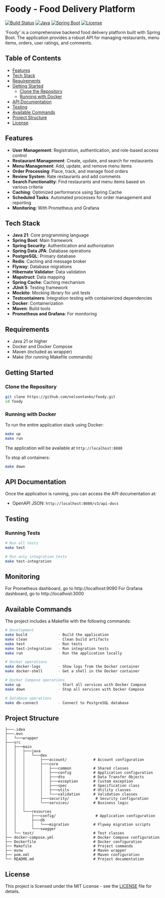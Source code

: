 # Foody - Food Delivery Platform

[![Build Status](https://img.shields.io/badge/build-passing-brightgreen)](https://github.com/nelson-tanko/foody)
[![Java](https://img.shields.io/badge/java-21-orange)](https://www.oracle.com/java/technologies/javase/jdk21-archive-downloads.html)
[![Spring Boot](https://img.shields.io/badge/Spring%20Boot-3.2-green)](https://spring.io/projects/spring-boot)
[![License](https://img.shields.io/badge/license-MIT-blue)](LICENSE)

'Foody' is a comprehensive backend food delivery platform built with Spring Boot. The application provides a robust API for managing restaurants, menu items, orders, user ratings, and comments.

## Table of Contents

- [Features](#features)
- [Tech Stack](#tech-stack)
- [Requirements](#requirements)
- [Getting Started](#getting-started)
    - [Clone the Repository](#clone-the-repository)
    - [Running with Docker](#running-with-docker)
- [API Documentation](#api-documentation)
- [Testing](#testing)
- [Available Commands](#available-commands)
- [Project Structure](#project-structure)
- [License](#license)

## Features

- **User Management**: Registration, authentication, and role-based access control
- **Restaurant Management**: Create, update, and search for restaurants
- **Menu Management**: Add, update, and remove menu items
- **Order Processing**: Place, track, and manage food orders
- **Review System**: Rate restaurants and add comments
- **Search Functionality**: Find restaurants and menu items based on various criteria
- **Caching**: Optimized performance using Spring Cache
- **Scheduled Tasks**: Automated processes for order management and reporting
- **Monitoring**: With Prometheus and Grafana

## Tech Stack

- **Java 21**: Core programming language
- **Spring Boot**: Main framework
- **Spring Security**: Authentication and authorization
- **Spring Data JPA**: Database operations
- **PostgreSQL**: Primary database
- **Redis**: Caching and message broker
- **Flyway**: Database migrations
- **Hibernate Validator**: Data validation
- **Mapstruct**: Data mapping
- **Spring Cache**: Caching mechanism
- **JUnit 5**: Testing framework
- **Mockito**: Mocking library for unit tests
- **Testcontainers**: Integration testing with containerized dependencies
- **Docker**: Containerization
- **Maven**: Build tools
- **Prometheus and Grafana**: For monitoring

## Requirements

- Java 21 or higher
- Docker and Docker Compose
- Maven (included as wrapper)
- Make (for running Makefile commands)

## Getting Started

### Clone the Repository

```bash
git clone https://github.com/nelsontanko/foody.git
cd foody
```

### Running with Docker 

To run the entire application stack using Docker:

```bash
make up
make run
```
The application will be available at `http://localhost:8080`

To stop all containers:

```bash
make down
```

## API Documentation

Once the application is running, you can access the API documentation at:

- OpenAPI JSON: `http://localhost:8080/v3/api-docs`

## Testing

### Running Tests

```bash
# Run all tests
make test

# Run only integration tests
make test-integration
```

## Monitoring

For Prometheus dashboard, go to http://localhost:9090
For Grafana dashboard, go to http://localhost:3000

## Available Commands

The project includes a Makefile with the following commands:

```bash
# Development
make build              - Build the application
make clean              - Clean build artifacts
make test               - Run tests
make test-integration   - Run integration tests
make run                - Run the application locally

# Docker operations
make docker-logs        - Show logs from the Docker container
make docker-shell       - Get a shell in the Docker container

# Docker Compose operations
make up                 - Start all services with Docker Compose
make down               - Stop all services with Docker Compose

# Database operations
make db-connect         - Connect to PostgreSQL database
```

## Project Structure

```
├───.idea
├───.mvn
│   └───wrapper
├───src
│   ├───main
│   │   ├───java
│   │   │   └───dev
│   │   │       ├───account/            # Account configuration
│   │   │       ├───core
│   │   │       │   ├───common          # Shared classes
│   │   │       │   ├───config          # Application configuration
│   │   │       │   ├───dto             # Data Transfer Objects
│   │   │       │   ├───exception       # Custom exception
│   │   │       │   ├───spec            # Specification class
│   │   │       │   ├───utils           # Utility classes
│   │   │       │   └───validation      # Validation classes
│   │   │       ├───security/            # Security configuration
│   │   │       └───services/           # Business logic
│   │   │           
│   │   └───resources
│   │       ├───config/                  # Application configuration
│   │       ├───db
│   │       │   └───migration           # Flyway migration scripts
│   │       └───swagger
│   └── test/                           # Test classes
├── docker-compose.yml                  # Docker Compose configuration
├── Dockerfile                          # Docker configuration
├── Makefile                            # Project commands
├── mvnw                                # Maven wrapper
├── pom.xml                             # Maven configuration
└── README.md                           # Project documentation
```

## License

This project is licensed under the MIT License - see the [LICENSE](LICENSE) file for details.
